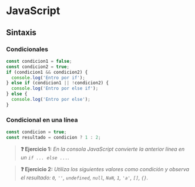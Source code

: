 # JavaScript
## Sintaxis

### Condicionales

```js
const condicion1 = false;
const condicion2 = true;
if (condicion1 && condicion2) {
  console.log('Entro por if');
} else if (condicion1 || !condicion2) {
  console.log('Entro por else if');
} else {
  console.log('Entro por else');
}
```

### Condicional en una línea

```js
const condicion = true;
const resultado = condicion ? 1 : 2;
```

> **❓ Ejercicio 1:** _En la consola JavaScript convierte la anterior línea en un `if ... else ...`._

> **❓ Ejercicio 2:** _Utiliza los siguientes valores como condición y observa el resultado: `0`, `''`, `undefined`, `null`, `NaN`, `1`, `'a'`, `[]`, `{}`._
